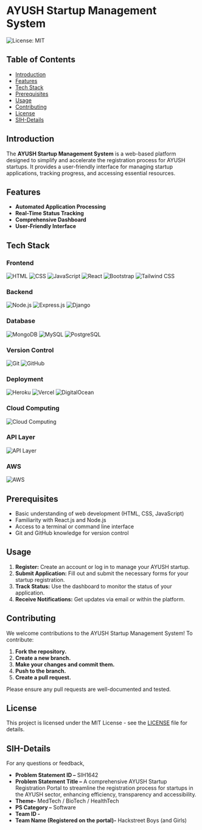# AYUSH Startup Management System

![License: MIT](https://img.shields.io/badge/License-MIT-yellow.svg)

## Table of Contents
- [Introduction](#introduction)
- [Features](#features)
- [Tech Stack](#tech-stack)
- [Prerequisites](#prerequisites)
- [Usage](#usage)
- [Contributing](#contributing)
- [License](#license)
- [SIH-Details](#sih-details)

## Introduction
The **AYUSH Startup Management System** is a web-based platform designed to simplify and accelerate the registration process for AYUSH startups. It provides a user-friendly interface for managing startup applications, tracking progress, and accessing essential resources.

## Features
- **Automated Application Processing**
- **Real-Time Status Tracking**
- **Comprehensive Dashboard**
- **User-Friendly Interface**

## Tech Stack

### Frontend
![HTML](https://img.shields.io/badge/-HTML5-E34F26?logo=html5&logoColor=white&style=flat)
![CSS](https://img.shields.io/badge/-CSS3-1572B6?logo=css3&logoColor=white&style=flat)
![JavaScript](https://img.shields.io/badge/-JavaScript-F7DF1E?logo=javascript&logoColor=black&style=flat)
![React](https://img.shields.io/badge/-React-61DAFB?logo=react&logoColor=black&style=flat)
![Bootstrap](https://img.shields.io/badge/-Bootstrap-563D7C?logo=bootstrap&logoColor=white&style=flat)
![Tailwind CSS](https://img.shields.io/badge/-Tailwind_CSS-38B2AC?logo=tailwind-css&logoColor=white&style=flat)

### Backend
![Node.js](https://img.shields.io/badge/-Node.js-339933?logo=node.js&logoColor=white&style=flat)
![Express.js](https://img.shields.io/badge/-Express.js-000000?logo=express&logoColor=white&style=flat)
![Django](https://img.shields.io/badge/-Django-092E20?logo=django&logoColor=white&style=flat)

### Database
![MongoDB](https://img.shields.io/badge/-MongoDB-47A248?logo=mongodb&logoColor=white&style=flat)
![MySQL](https://img.shields.io/badge/-MySQL-4479A1?logo=mysql&logoColor=white&style=flat)
![PostgreSQL](https://img.shields.io/badge/-PostgreSQL-336791?logo=postgresql&logoColor=white&style=flat)

### Version Control
![Git](https://img.shields.io/badge/-Git-F05032?logo=git&logoColor=white&style=flat)
![GitHub](https://img.shields.io/badge/-GitHub-181717?logo=github&logoColor=white&style=flat)

### Deployment
![Heroku](https://img.shields.io/badge/-Heroku-430098?logo=heroku&logoColor=white&style=flat)
![Vercel](https://img.shields.io/badge/-Vercel-000000?logo=vercel&logoColor=white&style=flat)
![DigitalOcean](https://img.shields.io/badge/-DigitalOcean-0080FF?logo=digitalocean&logoColor=white&style=flat)

### Cloud Computing
![Cloud Computing](https://img.shields.io/badge/-Cloud_Computing-0F74BC?logo=cloud&logoColor=white&style=flat)

### API Layer
![API Layer](https://img.shields.io/badge/-API_Layer-FF6D00?logo=api&logoColor=white&style=flat)

### AWS
![AWS](https://img.shields.io/badge/-AWS-232F3E?logo=amazon-aws&logoColor=white&style=flat)

## Prerequisites
- Basic understanding of web development (HTML, CSS, JavaScript)
- Familiarity with React.js and Node.js
- Access to a terminal or command line interface
- Git and GitHub knowledge for version control

## Usage
1. **Register:** Create an account or log in to manage your AYUSH startup.
2. **Submit Application:** Fill out and submit the necessary forms for your startup registration.
3. **Track Status:** Use the dashboard to monitor the status of your application.
4. **Receive Notifications:** Get updates via email or within the platform.

## Contributing
We welcome contributions to the AYUSH Startup Management System! To contribute:

1. **Fork the repository.**
2. **Create a new branch.**
3. **Make your changes and commit them.**
4. **Push to the branch.**
5. **Create a pull request.**

Please ensure any pull requests are well-documented and tested.

## License
This project is licensed under the MIT License - see the [LICENSE](LICENSE) file for details.

## SIH-Details
For any questions or feedback,
- **Problem Statement ID –** SIH1642
- **Problem Statement Title –** A comprehensive AYUSH Startup Registration Portal to streamline the registration process for startups in the AYUSH sector, enhancing efficiency, transparency and accessibility.
- **Theme-** MedTech / BioTech / HealthTech
- **PS Category –** Software
- **Team ID -**
- **Team Name (Registered on  the portal)-**  Hackstreet Boys (and Girls)
